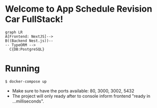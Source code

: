 # Welcome to App Schedule Revision Car FullStack!


```mermaid
graph LR
A[Frontend: NextJS]-->
B((Backend Nest.js))--
-- TypeORM -->
  C{DB:PostgreSQL}

```


# Running


```bash
$ docker-compose up
```

- Make sure to have the ports available: 80, 3000, 3002, 5432
- The project will only ready after to console inform frontend "ready in ...milliseconds".




